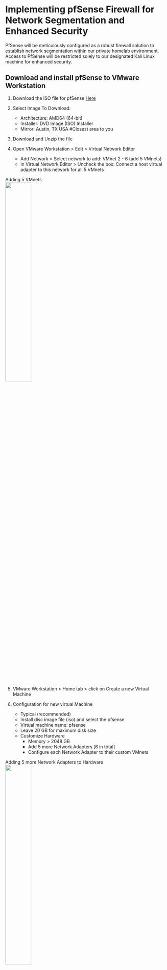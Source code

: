 # Implementing pfSense Firewall for Network Segmentation and Enhanced Security

PfSense will be meticulously configured as a robust firewall solution to establish network segmentation within our private homelab environment. Access to PfSense will be restricted solely to our designated Kali Linux machine for enhanced security.

<h2>Download and install pfSense to VMware Workstation</h2>

1. Download the ISO file for pfSense [Here](https://www.pfsense.org/download/)

2. Select Image To Download:
    - Architecture: AMD64 (64-bit)
    - Installer: DVD Image (ISO) Installer
    - Mirror: Austin, TX USA   #Closest area to you

3. Download and Unzip the file

4. Open VMware Workstation > Edit > Virtual Network Editor
    - Add Network > Select network to add: VMnet 2 - 6 (add 5 VMnets)
    - In Virtual Network Editor > Uncheck the box: Connect a host virtual adapter to this network for all 5 VMnets

<p align="left">
Adding 5 VMnets <br/>
<img src="https://i.imgur.com/4blDJVG.png" height="40%" width="40%" alt=""/>
<br />

5. VMware Workstation > Home tab > click on Create a new Virtual Machine

6. Configuration for new virtual Machine
    - Typical (recommended)
    - Install disc image file (iso) and select the pfsense
    - Virtual machine name: pfsense
    - Leave 20 GB for maximum disk size
    - Customize Hardware
      - Memory > 2048 GB
      - Add 5 more Network Adapters [6 in total]
      - Configure each Network Adapter to their custom VMnets

<p align="left">
Adding 5 more Network Adapters to Hardware <br/>
<img src="https://i.imgur.com/5gLMkWC.png" height="40%" width="40%" alt=""/>
<br />

7. Remove the Sound Card and USB Controller > OK > Finish


<h2></h2>

<h2>Configurate pfsense on VMware Workstation</h2>

1. Run pfsense on VMware Workstation

<p align="left">
Should End Up With This Screen <br/>
<img src="https://i.imgur.com/Mx9XyWc.png" height="40%" width="40%" alt=""/>
<br />

2. Accept > Install pfSense > Auto (ZFS) > Install > Stripe > Press **Space** and OK > YES > Reboot

<p align="left">
Should End Up With This Screen After Rebooting <br/>
<img src="https://i.imgur.com/Z8m8ert.png" height="40%" width="40%" alt=""/>
<br />

3. Type 1 (Assign Interfaces) > y > enter >
    - em0 for WAN
    - em1 for Firewalling /NAT
    - em2 for optional 1
    - em3 for optional 2
    - em4 for optional 3
    - em5 for optional 4 > y
  
<p align="left">
Should End Up With This Screen<br/>
<img src="https://i.imgur.com/XVPJUr4.png" height="40%" width="40%" alt=""/>
<br />

4. Type 2 (Set interface(s) IP address > 2 [LAN (em1 -static)] > n
    - 192.168.1.1 > 24 > Enter
    - n > Enter > y > 192.168.1.11 > 192.168.1.200
      
<p align="left">
Should End Up With This Screen<br/>
<img src="https://i.imgur.com/JP4XMGH.png" height="40%" width="40%" alt=""/>
<br />

<p align="left">
br/>
<img src="https://i.imgur.com/5YqRJJm.png" height="40%" width="40%" alt=""/>
<br />
    
5. Type 2 (Set interface(s) IP address > 3 [OPT1(em2)] > n
    - 192.168.2.1 > 24 > Enter
    - n > Enter > n > Enter

6. Type 2 (Set interface(s) IP address > 4 [OPT2(em3)] > n
    - 192.168.3.1 > 24 > Enter
    - n > Enter > n > Enter
     
7. Leave OPT3(em4) alone without an IP because it is going to have the span port with traffic that Security Onion will be monitoring

8. Type 2 (Set interface(s) IP address > 6 [OPT2(em5)] > n
    - 192.168.4.1 > 24 > Enter
    - n > Enter > n > Enter

<p align="left">
Should End Up With This Screen<br/>
<img src="https://i.imgur.com/92JkJhL.png" height="40%" width="40%" alt=""/>
<br />

<h2></h2>

<p align="left">
pfSense Configuration Completed<br/>
<img src="https://i.imgur.com/yeQXopi.png" height="40%" width="40%" alt=""/>
<br />
